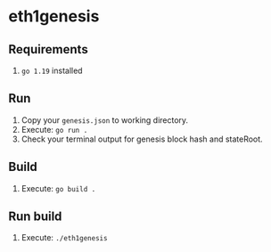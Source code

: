 # eth1genesis

## Requirements

1. `go 1.19` installed

## Run

1. Copy your `genesis.json` to working directory.
2. Execute: `go run .`
3. Check your terminal output for genesis block hash and stateRoot.

## Build

1. Execute: `go build .`

## Run build

1. Execute: `./eth1genesis `